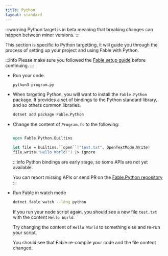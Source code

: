 ```yaml
---
title: Python
layout: standard
---
```


:::warning
Python target is in beta meaning that breaking changes can happen between minor versions.
:::

This section is specific to Python targetting, it will guide you through the process of setting up your project and using Fable with Python.

:::info
Please make sure you followed the [Fable setup guide](/docs/2-steps/your-first-fable-project) before continuing.
:::


<ul class="textual-steps">

<li>

Run your code.

```bash
python3 program.py
```

</li>

<li>

When targeting Python, you will want to install the `Fable.Python` package. It provides a set of bindings to the Python standard library, and so others common libraries.

```bash
dotnet add package Fable.Python
```

</li>


<li>

Change the content of `Program.fs` to the following:

```fs

open Fable.Python.Builtins

let file = builtins.``open``("test.txt", OpenTextMode.Write)
file.write("Hello World!") |> ignore
```

:::info
Python bindings are early stage, so some APIs are not yet available.

You can report missing APIs or send PR on the [Fable.Python repository](https://github.com/fable-compiler/Fable.Python)
:::

</li>

<li>

Run Fable in watch mode

```bash
dotnet fable watch --lang python
```

If you run your node script again, you should see a new file `test.txt` with the content `Hello World`.

Try changing the content of `Hello World` to something else and re-run your script.

You should see that Fable re-compile your code and the file content changed.

</li>

</ul>
